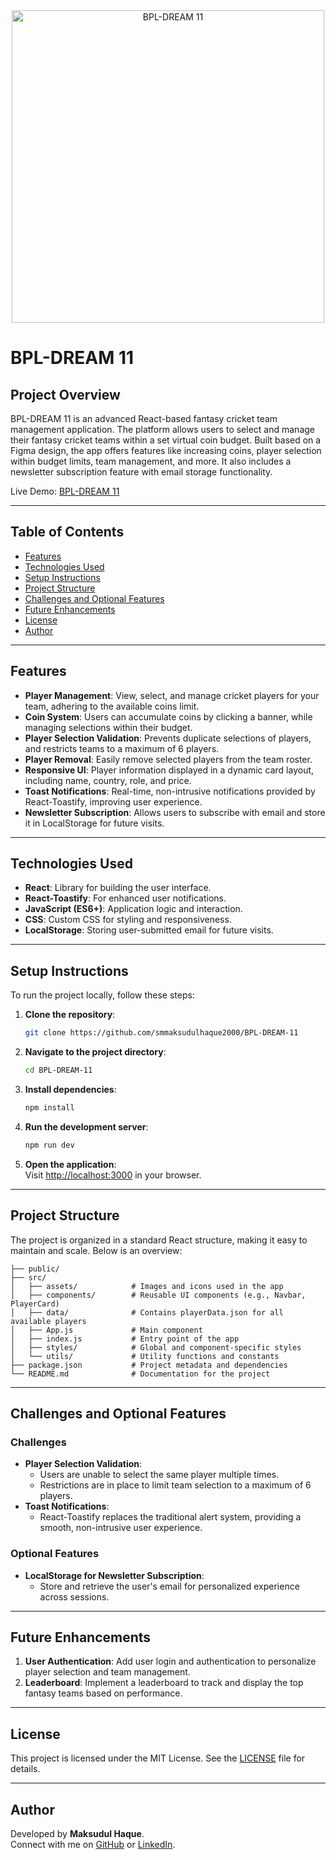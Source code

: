 <div align="center">
  <img src="https://i.ibb.co.com/Q3SjNBww/Screenshot-7.png" height="500" alt="BPL-DREAM 11"/>
</div>

# BPL-DREAM 11

## Project Overview

BPL-DREAM 11 is an advanced React-based fantasy cricket team management application. The platform allows users to select and manage their fantasy cricket teams within a set virtual coin budget. Built based on a Figma design, the app offers features like increasing coins, player selection within budget limits, team management, and more. It also includes a newsletter subscription feature with email storage functionality.

Live Demo: [BPL-DREAM 11](https://inspiring-tartufo-ddb990.netlify.app/)

---

## Table of Contents

- [Features](#features)
- [Technologies Used](#technologies-used)
- [Setup Instructions](#setup-instructions)
- [Project Structure](#project-structure)
- [Challenges and Optional Features](#challenges-and-optional-features)
- [Future Enhancements](#future-enhancements)
- [License](#license)
- [Author](#author)

---

## Features

- **Player Management**: View, select, and manage cricket players for your team, adhering to the available coins limit.
- **Coin System**: Users can accumulate coins by clicking a banner, while managing selections within their budget.
- **Player Selection Validation**: Prevents duplicate selections of players, and restricts teams to a maximum of 6 players.
- **Player Removal**: Easily remove selected players from the team roster.
- **Responsive UI**: Player information displayed in a dynamic card layout, including name, country, role, and price.
- **Toast Notifications**: Real-time, non-intrusive notifications provided by React-Toastify, improving user experience.
- **Newsletter Subscription**: Allows users to subscribe with email and store it in LocalStorage for future visits.

---

## Technologies Used

- **React**: Library for building the user interface.
- **React-Toastify**: For enhanced user notifications.
- **JavaScript (ES6+)**: Application logic and interaction.
- **CSS**: Custom CSS for styling and responsiveness.
- **LocalStorage**: Storing user-submitted email for future visits.

---

## Setup Instructions

To run the project locally, follow these steps:

1. **Clone the repository**:

   ```bash
   git clone https://github.com/smmaksudulhaque2000/BPL-DREAM-11
   ```

2. **Navigate to the project directory**:

   ```bash
   cd BPL-DREAM-11
   ```

3. **Install dependencies**:

   ```bash
   npm install
   ```

4. **Run the development server**:

   ```bash
   npm run dev
   ```

5. **Open the application**:  
   Visit [http://localhost:3000](http://localhost:3000) in your browser.

---

## Project Structure

The project is organized in a standard React structure, making it easy to maintain and scale. Below is an overview:

```
├── public/
├── src/
│   ├── assets/            # Images and icons used in the app
│   ├── components/        # Reusable UI components (e.g., Navbar, PlayerCard)
│   ├── data/              # Contains playerData.json for all available players
│   ├── App.js             # Main component
│   ├── index.js           # Entry point of the app
│   ├── styles/            # Global and component-specific styles
│   └── utils/             # Utility functions and constants
├── package.json           # Project metadata and dependencies
└── README.md              # Documentation for the project
```

---

## Challenges and Optional Features

### Challenges

- **Player Selection Validation**:
  - Users are unable to select the same player multiple times.
  - Restrictions are in place to limit team selection to a maximum of 6 players.
- **Toast Notifications**:
  - React-Toastify replaces the traditional alert system, providing a smooth, non-intrusive user experience.

### Optional Features

- **LocalStorage for Newsletter Subscription**:
  - Store and retrieve the user's email for personalized experience across sessions.

---

## Future Enhancements

1. **User Authentication**: Add user login and authentication to personalize player selection and team management.
2. **Leaderboard**: Implement a leaderboard to track and display the top fantasy teams based on performance.

---

## License

This project is licensed under the MIT License. See the [LICENSE](LICENSE) file for details.

---

## Author

Developed by **Maksudul Haque**.  
Connect with me on [GitHub](https://github.com/smmaksudulhaque2000) or [LinkedIn](https://www.linkedin.com/in/maksudulhaque2000/).
